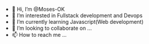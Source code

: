 - 👋 Hi, I’m @Moses-OK
- 👀 I’m interested in Fullstack development and Devops
- 🌱 I’m currently learning Javascript(Web development)
- 💞️ I’m looking to collaborate on ...
- 📫 How to reach me ...

<!---
Moses-OK/Moses-OK is a ✨ special ✨ repository because its `README.md` (this file) appears on your GitHub profile.
You can click the Preview link to take a look at your changes.
--->
